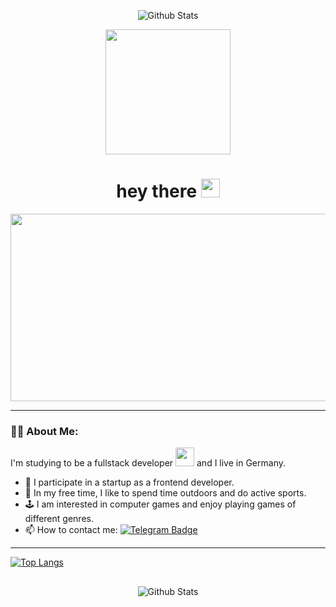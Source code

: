 <p align="center">
        <img src="https://raw.githubusercontent.com/mayhemantt/mayhemantt/Update/svg/Bottom.svg" alt="Github Stats"/>
</p>

<div id="header" align="center">
  <img src="https://media.giphy.com/media/v1.Y2lkPTc5MGI3NjExMzE4ZmFhYjU3ZjUwMWFiMDU2M2Y4ZDQ4ZjI4NDkyZmMxMjEyNmU3ZiZlcD12MV91c2VyX2Zhdm9yaXRlcyZjdD1n/LMcB8XospGZO8UQq87/giphy.gif" width="200"/>
</div>

<div id="badges" align="center">
    <img src="https://komarev.com/ghpvc/?username=Marina14P&style=flat-square&color=blue" alt=""/>
</div>

<h1 align="center"> 
  hey there
  <img src="https://media.giphy.com/media/hvRJCLFzcasrR4ia7z/giphy.gif" width="30px"/>
</h1>

<div align="center">
  <img src="https://media.giphy.com/media/v1.Y2lkPTc5MGI3NjExOHdxcjNucDF3Z25jd21rN3p2ejRqYjE3Yzg5OWpxdmxlZ2ViMHJodiZlcD12MV9pbnRlcm5hbF9naWZfYnlfaWQmY3Q9Zw/L1R1tvI9svkIWwpVYr/giphy.gif" width="600" height="300"/>
</div>

---

### 👩‍💻 About Me: 
I'm studying to be a fullstack developer <img src="https://media.giphy.com/media/WUlplcMpOCEmTGBtBW/giphy.gif" width="30"> and I live in Germany.

- 🔭 I participate in a startup as a frontend developer.
- 🌱 In my free time, I like to spend time outdoors and do active sports.
- 🕹️ I am interested in computer games and enjoy playing games of different genres.
- 📫 How to contact me: [![Telegram Badge](https://img.shields.io/badge/-MarinaP-blue?style=flat&logo=Telegram&logoColor=white)](https://t.me/MarinaP014)

---

[![Top Langs](https://github-readme-stats.vercel.app/api/top-langs/?username=Marina14P&layout=compact&theme=vision-friendly-dark)](https://github.com/anuraghazra/github-readme-stats)

## <div align="center"></div>

<p align="center">
        <img src="https://raw.githubusercontent.com/mayhemantt/mayhemantt/Update/svg/Bottom.svg" alt="Github Stats"/>
</p>

